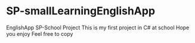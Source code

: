 # SP-smallLearningEnglishApp
EnglishApp
SP-School Project
This is my first project in C# at school 
Hope you enjoy
Feel free to copy
